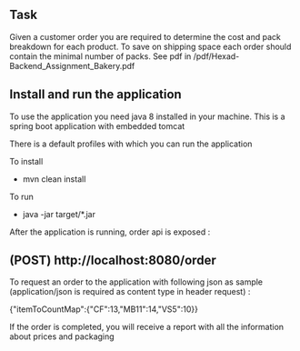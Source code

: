 
## Task ##

Given a customer order you are required to determine the cost and pack breakdown for each product.
To save on shipping space each order should contain the minimal number of packs.
See pdf in /pdf/Hexad-Backend_Assignment_Bakery.pdf

## Install and run the application
To use the application you need java 8 installed in your machine. This is a spring boot application with embedded tomcat

There is a default profiles with which you can run the application

To install 

- mvn clean install

To run  

- java -jar target/*.jar
		

After the application is running, order api is exposed :

## (POST) http://localhost:8080/order
To request an order to the application with following json as sample (application/json is required as content type in header request) :

{"itemToCountMap":{"CF":13,"MB11":14,"VS5":10}}

If the order is completed, you will receive a report with all the information about prices and packaging

